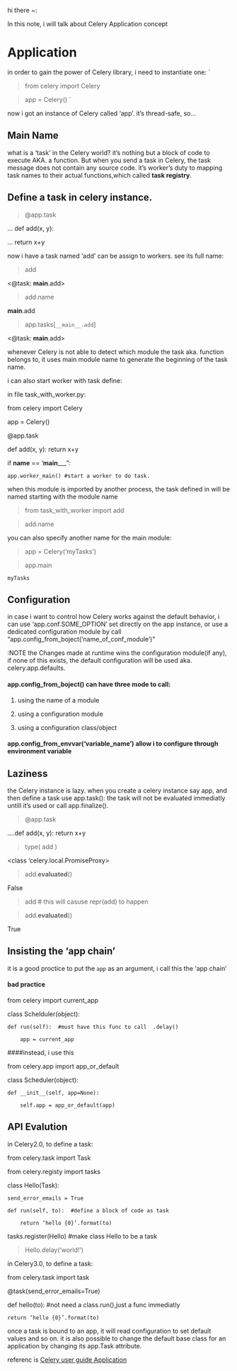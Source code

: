 
hi there ~:

In this note, i will talk about Celery Application concept

Application
===========
in order to gain the power of Celery library, i need to instantiate one:
`
> from celery import Celery

> app = Celery()
`

now i got an instance of Celery called ‘app’. it’s thread-safe, so...

Main Name
---------
what is a ‘task’ in the Celery world? it’s nothing but a block of code to execute AKA. a function.
But when you send a task in Celery, the task message does not contain any source code. it’s worker’s duty to mapping
task names to their actual functions,which called __task registry__.

Define a task in celery instance.
---------------------------------

> @app.task

... def add(x, y):

...    return x+y

now i have a task named ‘add’ can be assign to workers. see its full name:

> add

<@task: __main__.add> 

> add.name

__main__.add

> app.tasks[`__main__.add`]

<@task: __main__.add> 

whenever Celery is not able to detect which module the task aka. function belongs to,
 it uses main module name to generate the beginning of the task name.

i can also start worker with task define:

in file task_with_worker.py:

from celery import Celery

app = Celery()


@app.task

def add(x, y): return x+y

if __name__ == ‘__main_____”:

    app.worker_main() #start a worker to do task.

when this module is imported by another process, the task defined in will be named starting with the module name

> from task_with_worker import add

> add.name


you can also specify another name for the main module:

> app = Celery(‘myTasks’)

> app.main

`myTasks`

Configuration
--------------
in case i want to control how Celery works against the default behavior, i can use ‘app.conf.SOME_OPTION’ set directly on the app instance,
or use a dedicated configuration module by call “app.config_from_boject(‘name_of_conf_module’)”

:NOTE  the Changes made at runtime wins the configuration module(if any), if none of this exists, the default configuration will be used aka. celery.app.defaults.

#### app.config_from_boject() can have three mode to call: 

1. using the name of a module

2. using a configuration module

3. using a configuration class/object


#### app.config_from_envvar(‘variable_name’) allow i to configure through environment variable

Laziness
--------
the Celery instance is lazy. when you create a celery instance say app, and then define a task use app.task():
the task will not be evaluated immediatly untill it’s used or call app.finalize().

> @app.task

....def add(x, y): return x+y



> type( add )

<class ‘celery.local.PromiseProxy>



> add.__evaluated__()

False



> add   # this will casuse repr(add) to happen

> add.__evaluated__()

True



Insisting the ‘app chain’
-------------------------

it is a good proctice to put the `app` as an argument, i call this the ‘app chain’

#### bad practice

from celery import current_app

class Schelduler(object):

    def run(self):  #must have this func to call  .delay()

        app = current_app

####instead, i use this

from celery.app import app_or_default

class Scheduler(object):

    def __init__(self, app=None):

        self.app = app_or_default(app)

API Evalution
---------------

in Celery2.0, to define a task:

from celery.task import Task

from celery.registy import tasks

class Hello(Task):

    send_error_emails = True

    def run(self, to):  #define a block of code as task

        return ‘hello {0}’.format(to)

tasks.register(Hello) #make class Hello to be a task




> Hello.delay(‘world!’)

in Celery3.0, to define a task:

from celery.task import task

@task(send_error_emails=True)

def hello(to):  #not need a class.run(),just a func immediatly

    return ‘hello {0}’.format(to)

once a task is bound to an app, it will read configuration to set default values and so on.
it is also possible to change the default base class for an application by changing its app.Task attribute.

referenc is [Celery user guide Application](http://docs.celeryproject.org/en/latest/userguide/application.html)
